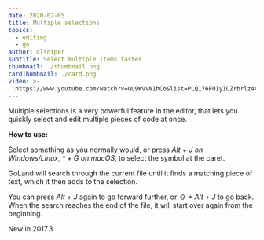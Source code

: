 ```yaml
---
date: 2020-02-05
title: Multiple selections
topics:
  - editing
  - go
author: dlsniper
subtitle: Select multiple items faster
thumbnail: ./thumbnail.png
cardThumbnail: ./card.png
video: >-
  https://www.youtube.com/watch?v=QU9WvVN1hCo&list=PLQ176FUIyIUZrbrlz4AY1V8VzBJKZyVlW&index=83
---
```

Multiple selections is a very powerful feature in the editor, that lets you quickly
select and edit multiple pieces of code at once.

**How to use:**

Select something as you normally would, or press _Alt + J on Windows/Linux_,
_^ + G on macOS_, to select the symbol at the caret.

GoLand will search through the current file until it finds a matching piece of text,
which it then adds to the selection.

You can press _Alt + J_ again to go forward further, or _⇧ + Alt + J_ to go back.
When the search reaches the end of the file, it will start over again from the beginning.

<span class="tag is-rounded">New in 2017.3</span>
